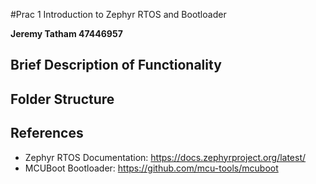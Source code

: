 #Prac 1 Introduction to Zephyr RTOS and Bootloader

**Jeremy Tatham 47446957**

## Brief Description of Functionality
 
## Folder Structure
 
## References
- Zephyr RTOS Documentation: https://docs.zephyrproject.org/latest/
- MCUBoot Bootloader: https://github.com/mcu-tools/mcuboot

 